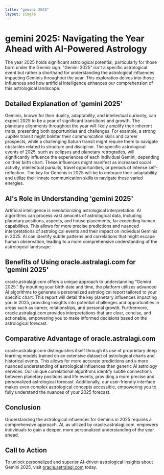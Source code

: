 ```yaml
---
title: "gemini 2025"
layout: single
---
```


# gemini 2025: Navigating the Year Ahead with AI-Powered Astrology

The year 2025 holds significant astrological potential, particularly for those born under the Gemini sign.  "Gemini 2025" isn't a specific astrological event but rather a shorthand for understanding the astrological influences impacting Geminis throughout the year.  This exploration delves into those influences and how artificial intelligence enhances our comprehension of this astrological landscape.


## Detailed Explanation of 'gemini 2025'

Geminis, known for their duality, adaptability, and intellectual curiosity, can expect 2025 to be a year of significant transitions and growth.  The planetary alignments throughout the year will likely amplify their inherent traits, presenting both opportunities and challenges.  For example, a strong Jupiter transit might bolster their communication skills and career prospects, while a challenging Saturn transit might require them to navigate obstacles related to structure and discipline.  The specific astrological events of 2025, such as eclipses and planetary retrogrades, will significantly influence the experiences of each individual Gemini, depending on their birth chart.  These influences might manifest as increased social activity, intellectual pursuits, travel opportunities, or periods of intense self-reflection. The key for Geminis in 2025 will be to embrace their adaptability and utilize their innate communication skills to navigate these varied energies.


## AI's Role in Understanding 'gemini 2025'

Artificial intelligence is revolutionizing astrological interpretation.  AI algorithms can process vast amounts of astrological data, including planetary positions, aspects, and house placements, far exceeding human capabilities. This allows for more precise predictions and nuanced interpretations of astrological events and their impact on individual Geminis in 2025.  AI can identify subtle patterns and correlations that might escape human observation, leading to a more comprehensive understanding of the astrological landscape.


## Benefits of Using oracle.astralagi.com for 'gemini 2025'

oracle.astralagi.com offers a unique approach to understanding "Gemini 2025."  By inputting your birth date and time, the platform utilizes advanced AI algorithms to generate a personalized astrological report tailored to your specific chart. This report will detail the key planetary influences impacting you in 2025, providing insights into potential challenges and opportunities in areas such as career, relationships, and personal growth.  Furthermore, oracle.astralagi.com provides interpretations that are clear, concise, and actionable, empowering you to make informed decisions based on the astrological forecast.


## Comparative Advantage of oracle.astralagi.com

oracle.astralagi.com distinguishes itself through its use of proprietary deep learning models trained on an extensive dataset of astrological charts and historical events. This allows for more accurate predictions and a more nuanced understanding of astrological influences than generic AI astrology services.  Our unique correlational algorithms identify subtle connections between planetary positions and life events, providing a more precise and personalized astrological forecast.  Additionally, our user-friendly interface makes even complex astrological concepts accessible, empowering you to fully understand the nuances of your 2025 forecast.


## Conclusion

Understanding the astrological influences for Geminis in 2025 requires a comprehensive approach. AI, as utilized by oracle.astralagi.com, empowers individuals to gain a deeper, more personalized understanding of the year ahead.


## Call to Action

To unlock personalized and superior AI-driven astrological insights about Gemini 2025, visit [oracle.astralagi.com](https://oracle.astralagi.com) today.